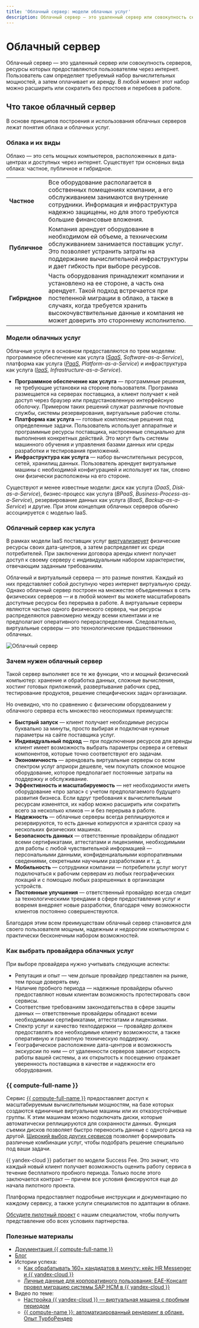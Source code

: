 ```yaml
---
title: 'Облачный сервер: модели облачных услуг'
description: Облачный сервер — это удаленный сервер или совокупность серверов, ресурсы которых предоставляются пользователям через интернет.
---
```


# Облачный сервер

Облачный сервер — это удаленный сервер или совокупность серверов, ресурсы которых предоставляются пользователям через интернет. Пользователь сам определяет требуемый набор вычислительных мощностей, а затем оплачивает их аренду. В любой момент этот набор можно расширить или сократить без простоев и перебоев в работе.

## Что такое облачный сервер

В основе принципов построения и использования облачных серверов лежат понятия облака и облачных услуг.

### Облака и их виды

Облако — это сеть мощных компьютеров, расположенных в дата-центрах и доступных через интернет. Существует три основных вида облака: частное, публичное и гибридное.

|  |  |
| ------------- | ------------------------------------------- |
| **Частное** | Все оборудование располагается в собственных помещениях компании, а его обслуживанием занимаются внутренние сотрудники. Информация и инфраструктура надежно защищены, но для этого требуются большие финансовые вложения. |
| **Публичное** | Компания арендует оборудование в необходимом ей объеме, а техническим обслуживанием занимается поставщик услуг. Это позволяет устранить затраты на поддержание вычислительной инфраструктуры и дает гибкость при выборе ресурсов. |
|**Гибридное** | Часть оборудования принадлежит компании и установлено на ее стороне, а часть она арендует. Такой подход встречается при постепенной миграции в облако, а также в случаях, когда требуется хранить высокочувствительные данные и компания не может доверить это стороннему исполнителю. |

### Модели облачных услуг

Облачные услуги в основном предоставляются по трем моделям: программное обеспечение как услуга ([_SaaS_](/blog/posts/2023/03/saas), _Software-as-a-Service_), платформа как услуга ([_PaaS_](/blog/posts/2023/03/paas), _Platform-as-a-Service_) и инфраструктура как услуга ([_IaaS_](../../blog/posts/2022/01/iaas), _Infrastructure-as-a-Service_).

* **Программное обеспечение как услуга** — программные решения, не требующие установки на стороне пользователя. Программа размещается на серверах поставщика, а клиент получает к ней доступ через браузер или предустановленную интерфейсную оболочку. Примером таких решений служат различные почтовые службы, системы резервирования, виртуальные рабочие столы.
* **Платформа как услуга** — готовые комплексные решения под определенные задачи. Пользователь использует аппаратные и программные ресурсы поставщика, настроенные специально для выполнения конкретных действий. Это могут быть системы машинного обучения и управления базами данных или среды разработки и тестирования приложений.
* **Инфраструктура как услуга** — набор вычислительных ресурсов, сетей, хранилищ данных. Пользователь арендует виртуальные машины с необходимой конфигурацией и использует их так, словно они физически расположены на его стороне.

Существуют и менее известные модели: диск как услуга (_DaaS_, _Disk-as-a-Service_), бизнес-процесс как услуга (_BPaaS_, _Business-Process-as-a-Service_), резервирование данных как услуга (_BaaS_, _Backup-as-a-Service_) и другие. При этом концепция облачных серверов обычно ассоциируется с моделью IaaS.

### Облачный сервер как услуга

В рамках модели IaaS поставщик услуг [виртуализирует](virtualization.md) физические ресурсы своих дата-центров, а затем распределяет их среди потребителей. При заключении договора аренды клиент получает доступ к своему серверу с индивидуальным набором характеристик, отвечающим заданным требованиям.

Облачный и виртуальный сервера — это разные понятия. Каждый из них представляет собой доступную через интернет виртуальную среду. Однако облачный сервер построен на множестве объединенных в сеть физических серверов — и в любой момент вы можете масштабировать доступные ресурсы без перерыва в работе. А виртуальные серверы являются частью одного физического сервера, чьи ресурсы распределяются равномерно между всеми клиентами и не предполагают оперативного перераспределения. Следовательно, виртуальные серверы — это технологические предшественники облачных.

![Облачный сервер](../_assets/glossary/virtual_cloud_server.svg)

### Зачем нужен облачный сервер

Такой сервер выполняет все те же функции, что и мощный физический компьютер: хранение и обработка данных, сложные вычисления, хостинг готовых приложений, развертывание рабочих сред, тестирование продуктов, решение специфических задач организации.

Но очевидно, что по сравнению с физическим оборудованием у облачного сервера есть множество неоспоримых преимуществ:

* **Быстрый запуск** — клиент получает необходимые ресурсы буквально за минуты, просто выбирая и подключая нужные параметры на сайте поставщика услуг.
* **Индивидуальный подход** — при подключении ресурсов для аренды клиент имеет возможность выбрать параметры сервера и сетевых компонентов, которые точно соответствуют его задачам.
* **Экономичность** — арендовать виртуальные серверы со всем спектром услуг априори дешевле, чем покупать сложное мощное оборудование, которое предполагает постоянные затраты на поддержку и обслуживание.
* **Эффективность и масштабируемость** — нет необходимости иметь оборудование «про запас» с учетом предполагаемого будущего развития бизнеса. Если вдруг требования к вычислительным ресурсам изменятся, их набор можно расширить или сократить всего за несколько кликов — и без перерыва в работе.
* **Надежность** — облачные серверы всегда реплицируются и резервируются, то есть данные копируются и хранятся сразу на нескольких физических машинах.
* **Безопасность данных** — ответственные провайдеры обладают всеми сертификатами, аттестатами и лицензиями, необходимыми для работы с любой чувствительной информацией — персональными данными, конфиденциальными корпоративными сведениями, секретными научными разработками и т. д.
* **Мобильность** — сотрудники компании — потребители услуг могут подключаться к рабочим серверам из любых географических локаций и с помощью любых разрешенных в организации устройств.
* **Постоянные улучшения** — ответственный провайдер всегда следит за технологическими трендами в сфере предоставления услуг и вовремя внедряет новые разработки, благодаря чему возможности клиентов постоянно совершенствуются.

Благодаря этим всем преимуществам облачный сервер становится для своего пользователя мощным, надежным и недорогим компьютером с практически бесконечным набором возможностей.

### Как выбрать провайдера облачных услуг

При выборе провайдера нужно учитывать следующие аспекты:

* Репутация и опыт — чем дольше провайдер представлен на рынке, тем проще доверять ему.
* Наличие пробного периода — надежные провайдеры обычно предоставляют новым клиентам возможность протестировать свои сервисы.
* Соответствие требованиям законодательства в сфере защиты данных — ответственные провайдеры обладают всеми необходимыми сертификатами, аттестатами и лицензиями.
* Спектр услуг и качество техподдержки — провайдер должен предоставлять все необходимые клиенту возможности, а также оперативную и грамотную техническую поддержку.
* Географическое расположение дата-центров и возможность экскурсии по ним — от удаленности серверов зависит скорость работы вашей системы, а их открытость к посещению отражает уверенность поставщика в качестве и надежности его оборудования.

### {{ compute-full-name }}

Сервис [{{ compute-full-name }}](../../services/compute) предоставляет доступ к масштабируемым вычислительным мощностям, на базе которых создаются единичные виртуальные машины или их отказоустойчивые группы. К этим машинам можно подключать диски, которые автоматически реплицируются для сохранности данных. Функция съемки дисков позволяет быстро переносить данные с одного диска на другой. [Широкий выбор других сервисов](../../services#_all) позволяет формировать различные комбинации услуг, чтобы подобрать решение специально под ваши задачи.

{{ yandex-cloud }} работает по модели Success Fee. Это значит, что каждый новый клиент получает возможность оценить работу сервиса в течение бесплатного пробного периода. Только после этого заключается контракт — причем все условия фиксируются еще до начала пилотного проекта.

Платформа предоставляет подробные инструкции и документацию по каждому сервису, а также услуги специалистов по адаптации в облаке.

[Обсудите пилотный проект](../../for-business#contact-form) с нашим специалистом, чтобы получить представление обо всех условиях партнерства.

### Полезные материалы

* [Документация {{ compute-full-name }}](../compute/)
* [Блог](../../blog)
* Истории успеха:
    * [Как обрабатывать 160+ кандидатов в минуту: кейс HR Messenger и {{ yandex-cloud }}](../../cases/hrmessenger)
    * [Личные данные для корпоративного пользования: ЕАЕ-Консалт провел миграцию системы SAP HCM в {{ yandex-cloud }}](/cases/eae-consult)
* Видео по теме:
    * [Настройка {{ yandex-cloud }} — виртуальная машина с пробным периодом](https://www.youtube.com/watch?v=9bIyY_UYg94)
    * [{{ compute-name }}: автоматизированный рендеринг в облаке. Опыт ТурбоРендер](https://www.youtube.com/watch?v=ZSIhTCMA4MA)
